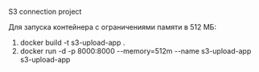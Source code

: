S3 connection project


Для запуска контейнера с ограничениями памяти в 512 МБ:
1) docker build -t s3-upload-app .
2) docker run -d -p 8000:8000 --memory=512m --name s3-upload-app s3-upload-app